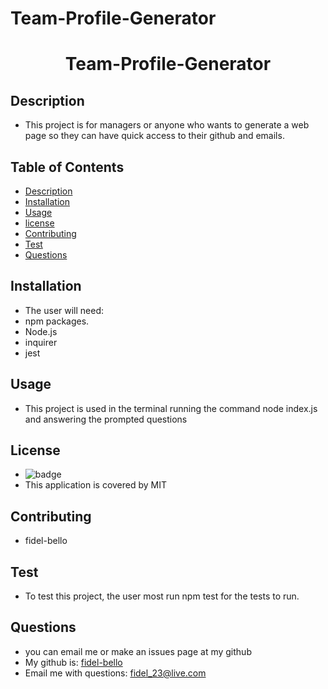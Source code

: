 # Team-Profile-Generator
   <h1 align="center">Team-Profile-Generator</h1>

   ## Description
   * This project is for managers or anyone who wants to generate a web page so they can have quick access to their github and emails.

   ## Table of Contents
   * [Description](#Description)
   * [Installation](#Installation)
   * [Usage](#Usage)
   * [license](#License)
   * [Contributing](#Contributing)
   * [Test](#Test)
   * [Questions](#Questions)
   
 

   ## Installation
   * The user will need:
   *  npm packages.
   *  Node.js
   *  inquirer
   *  jest

   ## Usage 
   * This project is used in the terminal running the command node index.js and answering the prompted questions

   ## License
   * ![badge](https://img.shields.io/badge/license-MIT-blue)
   * This application is covered by MIT

   ## Contributing
   * fidel-bello

   ## Test
   * To test this project, the user most run npm test for the tests to run.

   ## Questions
   * you can email me or make an issues page at my github
   * My github is: [fidel-bello](https://github.com/fidel-bello)
   * Email me with questions: fidel_23@live.com
